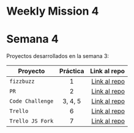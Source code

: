 # Weekly Mission 4


# Semana 4

Proyectos desarrollados en la semana 3:

| Proyecto           | Práctica |                                                             Link al repo |
| ------------------ | :-------: | -----------------------------------------------------------------------: |
| `fizzbuzz`       |     1     |             [Link al repo](https://github.com/jricardocam/Proyect_1_week_4) |
| `PR`             |     2     |   [Link al repo](https://github.com/jricardocam/fizzbuzzVisual-PartnerShip) |
| `Code Challenge` |  3, 4, 5  |                [Link al repo](https://github.com/jricardocam/CodeChallenge) |
| `Trello`         |     6     | [Link al repo](https://github.com/LaunchX-InnovaccionVirtual/MissionNodeJS) |
| `Trello JS Fork` |     7     | [Link al repo](https://github.com/LaunchX-InnovaccionVirtual/MissionNodeJS) |
